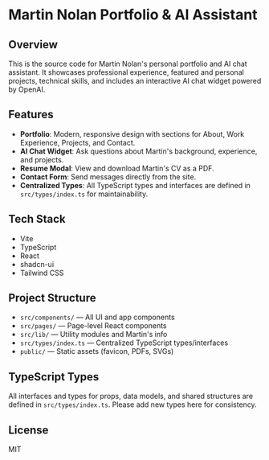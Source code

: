 
# Martin Nolan Portfolio & AI Assistant


## Overview

This is the source code for Martin Nolan's personal portfolio and AI chat assistant. It showcases professional experience, featured and personal projects, technical skills, and includes an interactive AI chat widget powered by OpenAI.

## Features

- **Portfolio**: Modern, responsive design with sections for About, Work Experience, Projects, and Contact.
- **AI Chat Widget**: Ask questions about Martin's background, experience, and projects.
- **Resume Modal**: View and download Martin's CV as a PDF.
- **Contact Form**: Send messages directly from the site.
- **Centralized Types**: All TypeScript types and interfaces are defined in `src/types/index.ts` for maintainability.

## Tech Stack

- Vite
- TypeScript
- React
- shadcn-ui
- Tailwind CSS


## Project Structure

- `src/components/` — All UI and app components
- `src/pages/` — Page-level React components
- `src/lib/` — Utility modules and Martin's info
- `src/types/index.ts` — Centralized TypeScript types/interfaces
- `public/` — Static assets (favicon, PDFs, SVGs)

## TypeScript Types

All interfaces and types for props, data models, and shared structures are defined in `src/types/index.ts`. Please add new types here for consistency.

## License

MIT
